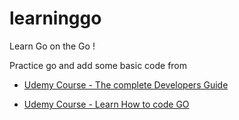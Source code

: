 # learninggo
Learn Go on the Go ! 

Practice go and add some basic code from
* [Udemy Course - The complete Developers Guide](https://www.udemy.com/course/go-the-complete-developers-guide)

* [Udemy Course - Learn How to code GO](https://www.udemy.com/course/learn-how-to-code/)